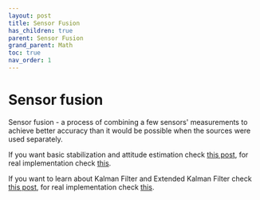 ```yaml
---
layout: post
title: Sensor Fusion
has_children: true
parent: Sensor Fusion
grand_parent: Math
toc: true
nav_order: 1
---
```


# Sensor fusion

Sensor fusion - a process of combining a few sensors' measurements to achieve better accuracy than it would be possible when the sources were used separately.

If you want basic stabilization and attitude estimation check [this post](./attitude_estim_theory),
for real implementation check [this](../../drone/sensor_fusion/attitude_estim_impl).

If you want to learn about Kalman Filter and Extended Kalman Filter check [this post](./altitude_estim_theory),
for real implementation check [this](../../drone/sensor_fusion/altitude_estim_impl).
